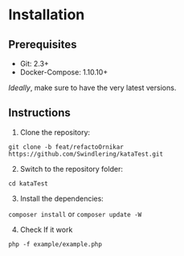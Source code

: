 # Installation


## Prerequisites

- Git: 2.3+
- Docker-Compose: 1.10.10+

*Ideally*, make sure to have the very latest versions.

## Instructions

1. Clone the repository:

`git clone -b feat/refactoOrnikar https://github.com/Swindlering/kataTest.git`

2. Switch to the repository folder:

`cd kataTest`

3. Install the dependencies:

`composer install` or `composer update -W`

4. Check If it work 

`php -f example/example.php`
